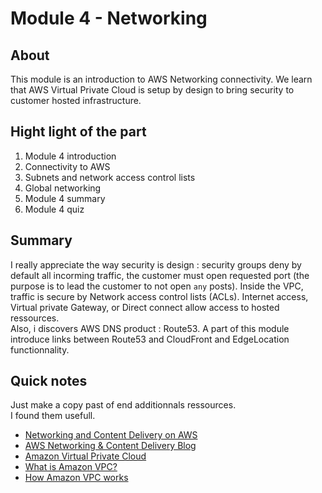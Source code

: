 Module 4 - Networking
================


About
------------
This module is an introduction to AWS Networking connectivity.
We learn that AWS Virtual Private Cloud is setup by design to bring security to customer hosted infrastructure.


Hight light of the part
--
1. Module 4 introduction
2. Connectivity to AWS
3. Subnets and network access control lists
4. Global networking
5. Module 4 summary
6. Module 4 quiz

Summary
--
I really appreciate the way security is design : security groups deny by default all incorming traffic, the customer must open requested port (the purpose is to lead the customer to not open `any` posts). Inside the VPC, traffic is secure by Network access control lists (ACLs). Internet access, Virtual private Gateway, or Direct connect allow access to hosted ressources.\
Also, i discovers AWS DNS product : Route53. A part of this module introduce links between Route53 and CloudFront and EdgeLocation functionnality.

Quick notes
--
Just make a copy past of end additionnals ressources.\
I found them usefull.

* [Networking and Content Delivery on AWS](https://aws.amazon.com/fr/products/networking/ "Networking and Content Delivery on AWS]")
* [AWS Networking & Content Delivery Blog](https://aws.amazon.com/fr/blogs/networking-and-content-delivery/ "AWS Networking & Content Delivery Blog")
* [Amazon Virtual Private Cloud](https://aws.amazon.com/fr/vpc/ "Amazon Virtual Private Cloud")
* [What is Amazon VPC?](https://docs.aws.amazon.com/vpc/latest/userguide/what-is-amazon-vpc.html "What is Amazon VPC?")
* [How Amazon VPC works](https://docs.aws.amazon.com/vpc/latest/userguide/how-it-works.html "How Amazon VPC works")
